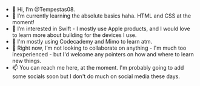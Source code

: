 - 👋 Hi, I’m @Tempestas08.
- 🌱 I’m currently learning the absolute basics haha. HTML and CSS at the moment!
- 👀 I’m interested in Swift - I mostly use Apple products, and I would love to learn more about building for the devices I use. 
- 🛜 I'm mostly using Codecademy and Mimo to learn atm.
- 💞️ Right now, I’m not looking to collaborate on anything - I'm much too inexperienced - but I'd welcome any pointers on how and where to learn new things.
- 📫 You can reach me here, at the moment. I'm probably going to add some socials soon but I don't do much on social media these days.

<!---
Tempestas08/Tempestas08 is a ✨ special ✨ repository because its `README.md` (this file) appears on your GitHub profile.
You can click the Preview link to take a look at your changes.
--->
